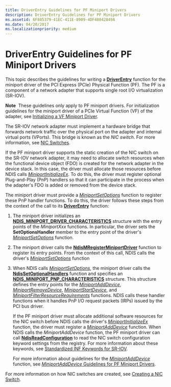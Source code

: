 ```yaml
---
title: DriverEntry Guidelines for PF Miniport Drivers
description: DriverEntry Guidelines for PF Miniport Drivers
ms.assetid: 6F885379-41EC-411E-8909-4DF48042849A
ms.date: 04/20/2017
ms.localizationpriority: medium
---
```


# DriverEntry Guidelines for PF Miniport Drivers


This topic describes the guidelines for writing a [**DriverEntry**](https://msdn.microsoft.com/library/windows/hardware/ff548818) function for the miniport driver of the PCI Express (PCIe) Physical Function (PF). The PF is a component of a network adapter that supports single root I/O virtualization (SR-IOV).

**Note**  These guidelines only apply to PF miniport drivers. For initialization guidelines for the miniport driver of a PCIe Virtual Function (VF) of the adapter, see [Initializing a VF Miniport Driver](initializing-a-vf-miniport-driver.md).

 

The SR-IOV network adapter must implement a hardware bridge that forwards network traffic over the physical port on the adapter and internal virtual ports (VPorts). This bridge is known as the *NIC switch*. For more information, see [NIC Switches](nic-switches.md).

If the PF miniport driver supports the static creation of the NIC switch on the SR-IOV network adapter, it may need to allocate switch resources when the functional device object (FDO) is created for the network adapter in the device stack. In this case, the driver must allocate those resources before NDIS calls [*MiniportInitializeEx*](https://msdn.microsoft.com/library/windows/hardware/ff559389). To do this, the driver must register optional Plug-and-Play (PnP) handlers so that it can participate in the process when the adapter's FDO is added or removed from the device stack.

The miniport driver must provide a [*MiniportSetOptions*](https://msdn.microsoft.com/library/windows/hardware/ff559443) function to register these PnP handler functions. To do this, the driver follows these steps from the context of the call to its [**DriverEntry**](https://msdn.microsoft.com/library/windows/hardware/ff548818) function:

1.  The miniport driver initializes an [**NDIS\_MINIPORT\_DRIVER\_CHARACTERISTICS**](https://msdn.microsoft.com/library/windows/hardware/ff565958) structure with the entry points of the *MiniportXxx* functions. In particular, the driver sets the **SetOptionsHandler** member to the entry point of the driver's [*MiniportSetOptions*](https://msdn.microsoft.com/library/windows/hardware/ff559443) function.

2.  The miniport driver calls the [**NdisMRegisterMiniportDriver**](https://msdn.microsoft.com/library/windows/hardware/ff563654) function to register its entry points. From the context of this call, NDIS calls the driver's [*MiniportSetOptions*](https://msdn.microsoft.com/library/windows/hardware/ff559443) function

3.  When NDIS calls [*MiniportSetOptions*](https://msdn.microsoft.com/library/windows/hardware/ff559443), the miniport driver calls the [**NdisSetOptionalHandlers**](https://msdn.microsoft.com/library/windows/hardware/ff564550) function and specifies an [**NDIS\_MINIPORT\_PNP\_CHARACTERISTICS**](https://msdn.microsoft.com/library/windows/hardware/ff566475) structure. This structure defines the entry points for the [*MiniportAddDevice*](https://msdn.microsoft.com/library/windows/hardware/ff559332), [*MiniportRemoveDevice*](https://msdn.microsoft.com/library/windows/hardware/ff559427), [*MiniportStartDevice*](https://msdn.microsoft.com/library/windows/hardware/ff559452), and [*MiniportFilterResourceRequirements*](https://msdn.microsoft.com/library/windows/hardware/ff559384) functions. NDIS calls these handler functions when it handles PnP I/O request packets (IRPs) issued by the PCI bus driver.

    If the PF miniport driver must allocate additional software resources for the NIC switch before NDIS calls the driver's [*MiniportInitializeEx*](https://msdn.microsoft.com/library/windows/hardware/ff559389) function, the driver must register a [*MiniportAddDevice*](https://msdn.microsoft.com/library/windows/hardware/ff559332) function. When NDIS calls the *MiniportAddDevice* function, the PF miniport driver can call [**NdisReadConfiguration**](https://msdn.microsoft.com/library/windows/hardware/ff564511) to read the NIC switch configuration keyword settings from the registry. For more information about these keywords, see [Standardized INF Keywords for SR-IOV](standardized-inf-keywords-for-sr-iov.md).

    For more information about guidelines for the [*MiniportAddDevice*](https://msdn.microsoft.com/library/windows/hardware/ff559332) function, see [*MiniportAddDevice* Guidelines for PF Miniport Drivers](miniportadddevice-guidelines-for-pf-miniport-drivers.md).

For more information on how NIC switches are created, see [Creating a NIC Switch](creating-a-nic-switch.md).

 

 





